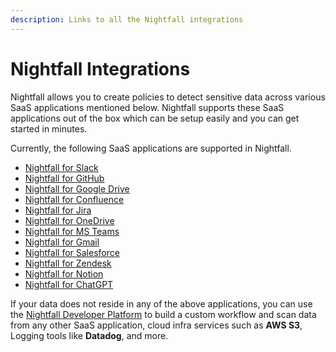 ```yaml
---
description: Links to all the Nightfall integrations
---
```


# Nightfall Integrations

Nightfall allows you to create policies to detect sensitive data across various SaaS applications mentioned below. Nightfall supports these SaaS applications out of the box which can be setup easily and you can get started in minutes.&#x20;

Currently, the following SaaS applications are supported in Nightfall.&#x20;

* [Nightfall for Slack](https://help.nightfall.ai/nightfall-ai/nightfall-for-slack/nightfall-for-slack-quick-start)
* [Nightfall for GitHub](https://help.nightfall.ai/nightfall-ai/nightfall-for-github/getting-started)
* [Nightfall for Google Drive](https://help.nightfall.ai/nightfall-ai/nightfall-for-google-drive/installation-instructions-nightfall-for-google-drive)
* [Nightfall for Confluence](https://help.nightfall.ai/nightfall-ai/nightfall-for-confluence/installation-instructions)
* [Nightfall for Jira](https://help.nightfall.ai/nightfall-ai/nightfall-for-jira/getting-started)
* [Nightfall for OneDrive](https://help.nightfall.ai/nightfall-ai/nightfall-for-microsoft-365/nightfall-for-onedrive)
* [Nightfall for MS Teams](https://help.nightfall.ai/nightfall-ai/nightfall-for-ms-teams/getting-started)
* [Nightfall for Gmail](https://help.nightfall.ai/nightfall-ai/gmail-dlp/nightfall-for-gmail-dlp)
* [Nightfall for Salesforce](https://help.nightfall.ai/nightfall-ai/nightfall-for-salesforce/nightfall-dlp-for-salesforce)
* [Nightfall for Zendesk](https://help.nightfall.ai/nightfall-ai/nightfall-for-zendesk/getting-started)
* [Nightfall for Notion](https://help.nightfall.ai/nightfall-ai/notion/getting-started)
* [Nightfall for ChatGPT](https://help.nightfall.ai/nightfall-ai/nightfall-for-chatgpt/getting-started)

If your data does not reside in any of the above applications, you can use the [Nightfall Developer Platform](https://help.nightfall.ai/nightfall-developer-platform/) to build a custom workflow and scan data from any other SaaS application, cloud infra services such as **AWS S3**, Logging tools like **Datadog**, and more.&#x20;
